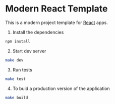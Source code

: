 # Modern React Template

This is a modern project template for [React](https://reactjs.org) apps.

1. Install the dependencies

```bash
npm install
```

2. Start dev server

```bash
make dev
```

3. Run tests

```bash
make test
```

4. To buid a production version of the application

```bash
make build
```
